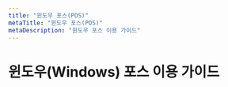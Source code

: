 ```yaml
---
title: "윈도우 포스(POS)"
metaTitle: "윈도우 포스(POS)"
metaDescription: "윈도우 포스 이용 가이드"
---
```


# 윈도우(Windows) 포스 이용 가이드
